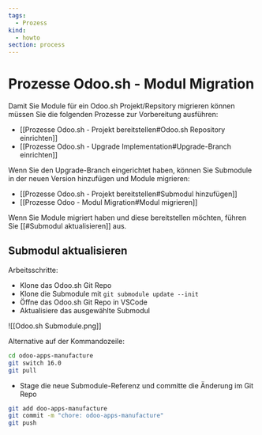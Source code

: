 ```yaml
---
tags:
  - Prozess
kind:
  - howto
section: process
---
```


# Prozesse Odoo.sh - Modul Migration

Damit Sie Module für ein Odoo.sh Projekt/Repsitory migrieren können müssen Sie die folgenden Prozesse zur Vorbereitung ausführen:

- [[Prozesse Odoo.sh - Projekt bereitstellen#Odoo.sh Repository einrichten]]
- [[Prozesse Odoo.sh - Upgrade Implementation#Upgrade-Branch einrichten]]

Wenn Sie den Upgrade-Branch eingerichtet haben, können Sie Submodule in der neuen Version hinzufügen und Module migrieren:

- [[Prozesse Odoo.sh - Projekt bereitstellen#Submodul hinzufügen]]
- [[Prozesse Odoo - Modul Migration#Modul migrieren]]

Wenn Sie Module migriert haben und diese bereitstellen möchten, führen Sie [[#Submodul aktualisieren]] aus.

## Submodul aktualisieren

Arbeitsschritte:

- Klone das Odoo.sh Git Repo
- Klone die Submodule mit `git submodule update --init`
- Öffne das Odoo.sh Git Repo in VSCode
- Aktualisiere das ausgewählte Submodul

![[Odoo.sh Submodule.png]]

Alternative auf der Kommandozeile:

```bash
cd odoo-apps-manufacture
git switch 16.0
git pull
```

- Stage die neue Submodule-Referenz und committe die Änderung im Git Repo

```bash
git add doo-apps-manufacture
git commit -m "chore: odoo-apps-manufacture"
git push
```
